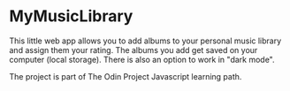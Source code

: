 # MyMusicLibrary

This little web app allows you to add albums to your personal music library and assign them your rating. The albums you add get saved on your computer (local storage). There is also an option to work in "dark mode".

The project is part of The Odin Project Javascript learning path. 





